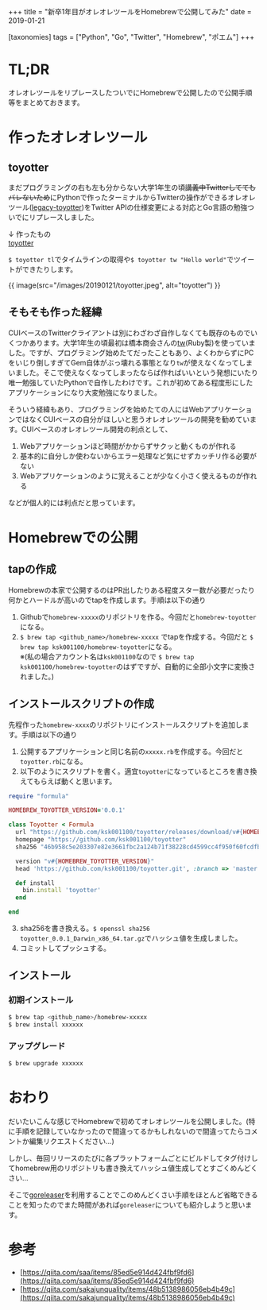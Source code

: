 +++
title = "新卒1年目がオレオレツールをHomebrewで公開してみた"
date = 2019-01-21

[taxonomies]
tags = ["Python", "Go", "Twitter", "Homebrew", "ポエム"]
+++

# TL;DR
オレオレツールをリプレースしたついでにHomebrewで公開したので公開手順等をまとめておきます。

<!-- more -->

# 作ったオレオレツール

## toyotter
まだプログラミングの右も左も分からない大学1年生の頃~~講義中Twitterしててもバレないため~~にPythonで作ったターミナルからTwitterの操作ができるオレオレツール([legacy-toyotter](https://github.com/ksk001100/legacy-toyotter))をTwitter APIの仕様変更による対応とGo言語の勉強ついでにリプレースしました。

↓ 作ったもの  
[toyotter](https://github.com/ksk001100/toyotter)

`$ toyotter tl`でタイムラインの取得や`$ toyotter tw "Hello world"`でツイートができたりします。

{{ image(src="/images/20190121/toyotter.jpeg", alt="toyotter") }}


## そもそも作った経緯
CUIベースのTwitterクライアントは別にわざわざ自作しなくても既存のものでいくつかあります。大学1年生の頃最初は橋本商会さんの[tw](http://shokai.org/blog/archives/6513)(Ruby製)を使っていました。ですが、プログラミング始めたてだったこともあり、よくわからずにPCをいじり倒しすぎてGem自体がぶっ壊れる事態となり`tw`が使えなくなってしまいました。そこで使えなくなってしまったならば作ればいいという発想にいたり唯一勉強していたPythonで自作したわけです。これが初めてある程度形にしたアプリケーションになり大変勉強になりました。

そういう経緯もあり、プログラミングを始めたての人にはWebアプリケーションではなくCUIベースの自分がほしいと思うオレオレツールの開発を勧めています。CUIベースのオレオレツール開発の利点として、

1. Webアプリケーションほど時間がかからずサクッと動くものが作れる
2. 基本的に自分しか使わないからエラー処理など気にせずカッチリ作る必要がない
3. Webアプリケーションのように覚えることが少なく小さく使えるものが作れる

などが個人的には利点だと思っています。

# Homebrewでの公開

## tapの作成
Homebrewの本家で公開するのはPR出したりある程度スター数が必要だったり何かとハードルが高いのでtapを作成します。手順は以下の通り

1. Githubで`homebrew-xxxxx`のリポジトリを作る。今回だと`homebrew-toyotter`になる。
2. `$ brew tap <github_name>/homebrew-xxxxx` でtapを作成する。今回だと `$ brew tap ksk001100/homebrew-toyotter`になる。<br>
※(私の場合アカウント名は`ksk001100`なので `$ brew tap ksk001100/homebrew-toyotter`のはずですが、自動的に全部小文字に変換されました。)

## インストールスクリプトの作成
先程作った`homebrew-xxxx`のリポジトリにインストールスクリプトを追加します。手順は以下の通り

1. 公開するアプリケーションと同じ名前の`xxxxx.rb`を作成する。今回だと`toyotter.rb`になる。
2. 以下のようにスクリプトを書く。適宜`toyotter`になっているところを書き換えてもらえば動くと思います。

```ruby
require "formula"

HOMEBREW_TOYOTTER_VERSION='0.0.1'

class Toyotter < Formula
  url "https://github.com/ksk001100/toyotter/releases/download/v#{HOMEBREW_TOYOTTER2_VERSION}/toyotter2_#{HOMEBREW_TOYOTTER_VERSION}_Darwin_x86_64.tar.gz"
  homepage "https://github.com/ksk001100/toyotter"
  sha256 "46b958c5e203307e82e3661fbc2a124b71f38228cd4599cc4f950f60fcdfb864"

  version "v#{HOMEBREW_TOYOTTER_VERSION}"
  head 'https://github.com/ksk001100/toyotter.git', :branch => 'master'

  def install
    bin.install 'toyotter'
  end

end
```

3. sha256を書き換える。`$ openssl sha256  toyotter_0.0.1_Darwin_x86_64.tar.gz`でハッシュ値を生成しました。
4. コミットしてプッシュする。

## インストール
### 初期インストール
```bash
$ brew tap <github_name>/homebrew-xxxxx
$ brew install xxxxxx
```

### アップグレード
```bash
$ brew upgrade xxxxxx
```

# おわり
だいたいこんな感じでHomebrewで初めてオレオレツールを公開しました。(特に手順を記録していなかったので間違ってるかもしれないので間違ってたらコメントか編集リクエストください…)

しかし、毎回リリースのたびに各プラットフォームごとにビルドしてタグ付けしてhomebrew用のリポジトリも書き換えてハッシュ値生成してとすごくめんどくさい…

そこで[goreleaser](https://github.com/goreleaser/goreleaser)を利用することでこのめんどくさい手順をほとんど省略できることを知ったのでまた時間があれば`goreleaser`についても紹介しようと思います。

# 参考
- [https://qiita.com/saa/items/85ed5e914d424fbf9fd6](https://qiita.com/saa/items/85ed5e914d424fbf9fd6)
- [https://qiita.com/sakajunquality/items/48b5138986056eb4b49c](https://qiita.com/sakajunquality/items/48b5138986056eb4b49c)